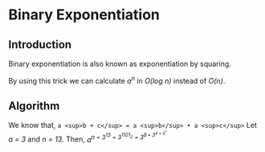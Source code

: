 # Binary Exponentiation
## Introduction
Binary exponentiation is also known as exponentiation by squaring.

By using this trick we can calculate _a<sup>n</sup>_ in _O(log n)_ instead of _O(n)_.
## Algorithm
We know that,
`a <sup>b + c</sup> = a <sup>b</sup> • a <sup>c</sup>`
Let _a = 3_ and _n = 13_. Then,
_a<sup>n = 3<sup>13</sup> = 3<sup>1101<sub>2</sub></sup> = 3<sup>8 • 3<sup>4 • 3<sup>1_

